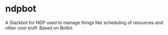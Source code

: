 # ndpbot
A Slackbot for NDP used to manage things like scheduling of resources and other cool stuff. Based on Botkit.
